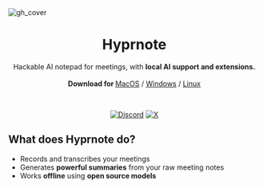 <img src="https://github.com/user-attachments/assets/b839e2a9-58f6-455c-9b6a-e57c90264e04" alt="gh_cover">

<p align="center">
	<h1 align="center"><b>Hyprnote</b></h1>
	<p align="center">
		Hackable AI notepad for meetings, with <strong>local AI support and extensions.</strong>
    <br />
    <br />
    <b>Download for </b>
		<a href="https://hyprnote.com/download/macos">MacOS</a> /
		<a href="https://github.com/fastrepl/hyprnote/issues/66">Windows</a> /
		<a href="https://github.com/fastrepl/hyprnote/issues/67">Linux</a>
    <br />
  </p>
</p>
<br/>

<p align="center">
  <a href="https://hyprnote.com/discord" target="_blank"><img src="https://img.shields.io/static/v1?label=Join%20our&message=Discord&color=blue&logo=Discord" alt="Discord"></a>
  <a href="https://x.com/tryhyprnote" target="_blank"><img src="https://img.shields.io/static/v1?label=Follow%20us%20on&message=X&color=black&logo=x" alt="X"></a>
</p>

## What does Hyprnote do?

- Records and transcribes your meetings
- Generates **powerful summaries** from your raw meeting notes
- Works **offline** using **open source models**
